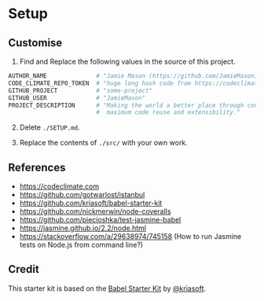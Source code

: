 # Setup

## Customise

1) Find and Replace the following values in the source of this project.

```bash
AUTHOR_NAME              # "Jamie Mason (https://github.com/JamieMason)"
CODE_CLIMATE_REPO_TOKEN  # "huge long hash code from https://codeclimate.com"
GITHUB_PROJECT           # "some-project"
GITHUB_USER              # "JamieMason"
PROJECT_DESCRIPTION      # "Making the world a better place through constructing elegant hierarchies for 
                         #  maximum code reuse and extensibility."
```

2) Delete `./SETUP.md`.

3) Replace the contents of `./src/` with your own work.

## References

* https://codeclimate.com
* https://github.com/gotwarlost/istanbul
* https://github.com/kriasoft/babel-starter-kit
* https://github.com/nickmerwin/node-coveralls
* https://github.com/piecioshka/test-jasmine-babel
* https://jasmine.github.io/2.2/node.html
* https://stackoverflow.com/a/29638974/745158 (How to run Jasmine tests on Node.js from command line?)

## Credit

This starter kit is based on the [Babel Starter Kit](https://github.com/kriasoft/babel-starter-kit) by [@kriasoft](https://github.com/kriasoft).
